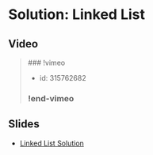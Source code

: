 
# Solution: Linked List



## Video

<blockquote>
### !vimeo

* id: 315762682

### !end-vimeo
</blockquote>



## Slides

* [Linked List Solution](https://docs.google.com/a/hackreactor.com/presentation/d/1TjK1Eh1NMlsezsoPs0ztVs1vg-0dcWEU6uMAUwN9uDE/embed?start=false&loop=false&delayms=3000)


